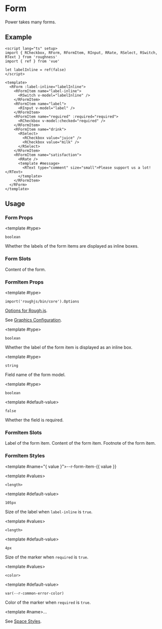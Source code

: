 <script lang="ts" setup>
import { RCheckbox, RDetails, RForm, RFormItem, RInput, RRate, RSpace, RSelect, RSwitch, RTable, RText } from 'roughness'
import { ref } from 'vue'

let label = ref<string>('Label')
let labelInline = ref(false)
let required = ref(true)
</script>

# Form

Power takes many forms.

## Example

<RDetails>
  <template #summary>Show Code</template>

```vue
<script lang="ts" setup>
import { RCheckbox, RForm, RFormItem, RInput, RRate, RSelect, RSwitch, RText } from 'roughness'
import { ref } from 'vue'

let labelInline = ref(false)
</script>

<template>
  <RForm :label-inline="labelInline">
    <RFormItem name="label-inline">
      <RSwitch v-model="labelInline" />
    </RFormItem>
    <RFormItem name="label">
      <RInput v-model="label" />
    </RFormItem>
    <RFormItem name="required" :required="required">
      <RCheckbox v-model:checked="required" />
    </RFormItem>
    <RFormItem name="drink">
      <RSelect>
        <RCheckbox value="juice" />
        <RCheckbox value="milk" />
      </RSelect>
    </RFormItem>
    <RFormItem name="satisfaction">
      <RRate />
      <template #message>
        <RText type="comment" size="small">Please support us a lot!</RText>
      </template>
    </RFormItem>
  </RForm>
</template>
```

</RDetails>

<RForm :label-inline="labelInline">
  <RFormItem name="label-inline">
    <RSwitch v-model="labelInline" />
  </RFormItem>
  <RFormItem name="label">
    <template #label>{{ label }}</template>
    <RInput v-model="label" />
  </RFormItem>
  <RFormItem name="required" :required="required">
    <RCheckbox v-model:checked="required" />
  </RFormItem>
  <RFormItem name="drink">
    <RSelect>
      <RCheckbox value="juice" />
      <RCheckbox value="milk" />
    </RSelect>
  </RFormItem>
  <RFormItem name="satisfaction">
    <RRate />
    <template #message>
      <RText type="comment" size="small">Please support us a lot!</RText>
    </template>
  </RFormItem>
</RForm>

## Usage

### Form Props

<RPropsTable>

  <RProp name="label-inline">

  <template #type>

  `boolean`

  </template>

  Whether the labels of the form items are displayed as inline boxes.

  </RProp>

</RPropsTable>

### Form Slots

<RSlotsTable>

  <RSlot name="default">
    Content of the form.
  </RSlot>

</RSlotsTable>

### FormItem Props

<RPropsTable>

  <RProp name="graphics-options">

  <template #type>

  `import('roughjs/bin/core').Options`

  </template>

  [Options for Rough.js](https://github.com/rough-stuff/rough/wiki#options).

  See [Graphics Configuration](/components/graphics#component-prop).

  </RProp>

  <RProp name="label-inline">

  <template #type>

  `boolean`

  </template>

  Whether the label of the form item is displayed as an inline box.

  </RProp>

  <RProp name="name">

  <template #type>

  `string`

  </template>

  Field name of the form model.

  </RProp>

  <RProp name="required">

  <template #type>

  `boolean`

  </template>

  <template #default-value>

  `false`

  </template>

  Whether the field is required.

  </RProp>

</RPropsTable>

### FormItem Slots

<RSlotsTable>

  <RSlot name="label">
    Label of the form item.
  </RSlot>

  <RSlot name="default">
    Content of the form item.
  </RSlot>

  <RSlot name="message">
    Footnote of the form item.
  </RSlot>

</RSlotsTable>

### FormItem Styles

<RStylesTable>

  <template #name="{ value }">--r-form-item-{{ value }}</template>

  <RStyle name="label-inline-size">

  <template #values>

  `<length>`

  </template>

  <template #default-value>

  `105px`

  </template>

  Size of the label when `label-inline` is `true`.

  </RStyle>

  <RStyle name="required-marker-size">

  <template #values>

  `<length>`

  </template>

  <template #default-value>

  `4px`

  </template>

  Size of the marker when `required` is `true`.

  </RStyle>

  <RStyle name="required-marker-color">

  <template #values>

  `<color>`

  </template>

  <template #default-value>

  `var(--r-common-error-color)`

  </template>

  Color of the marker when `required` is `true`.

  </RStyle>

  <RStyle name="...">

  <template #name>...</template>

  See [Space Styles](/components/space#styles).

  </RStyle>

</RStylesTable>
